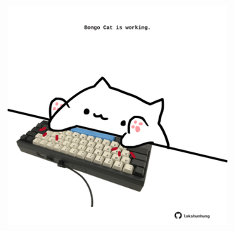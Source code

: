 <!-- built at 01/04/2024, 11:00:57 UTC -->
<p align="center">
  <img width="500" height="500" src="./ReadmeImage.svg">
</p>
